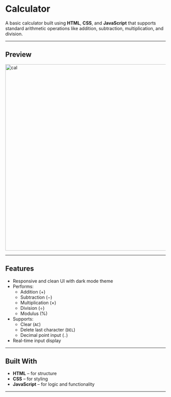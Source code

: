 # Calculator
A basic calculator built using **HTML**, **CSS**, and **JavaScript** that supports standard arithmetic operations like addition, subtraction, multiplication, and division.

---

## Preview
<img width="585" alt="cal" src="https://github.com/user-attachments/assets/bc479d11-1122-41f6-a9f7-f0f31cc5a0db" />

---

## Features

- Responsive and clean UI with dark mode theme
- Performs:
  - Addition (+)
  - Subtraction (−)
  - Multiplication (×)
  - Division (÷)
  - Modulus (%)
- Supports:
  - Clear (`AC`)
  - Delete last character (`DEL`)
  - Decimal point input (`.`)
- Real-time input display

---

## Built With

- **HTML** – for structure
- **CSS** – for styling
- **JavaScript** – for logic and functionality

---


